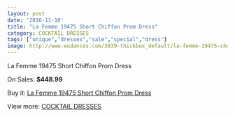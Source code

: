 ```yaml
---
layout: post
date: '2016-11-10'
title: "La Femme 19475 Short Chiffon Prom Dress"
category: COCKTAIL DRESSES
tags: ["unique","dresses","sale","special","dress"]
image: http://www.eudances.com/3839-thickbox_default/la-femme-19475-short-chiffon-prom-dress.jpg
---
```

La Femme 19475 Short Chiffon Prom Dress

On Sales: **$448.99**
<a href="https://www.eudances.com/en/cocktail-dresses/1281-la-femme-19475-short-chiffon-prom-dress.html"><amp-img layout="responsive" width="600" height="600" src="//www.eudances.com/3839-thickbox_default/la-femme-19475-short-chiffon-prom-dress.jpg" alt="La Femme 19475 Short Chiffon Prom Dress 0" /></a>
<a href="https://www.eudances.com/en/cocktail-dresses/1281-la-femme-19475-short-chiffon-prom-dress.html"><amp-img layout="responsive" width="600" height="600" src="//www.eudances.com/3840-thickbox_default/la-femme-19475-short-chiffon-prom-dress.jpg" alt="La Femme 19475 Short Chiffon Prom Dress 1" /></a>
<a href="https://www.eudances.com/en/cocktail-dresses/1281-la-femme-19475-short-chiffon-prom-dress.html"><amp-img layout="responsive" width="600" height="600" src="//www.eudances.com/3841-thickbox_default/la-femme-19475-short-chiffon-prom-dress.jpg" alt="La Femme 19475 Short Chiffon Prom Dress 2" /></a>

Buy it: [La Femme 19475 Short Chiffon Prom Dress](https://www.eudances.com/en/cocktail-dresses/1281-la-femme-19475-short-chiffon-prom-dress.html "La Femme 19475 Short Chiffon Prom Dress")

View more: [COCKTAIL DRESSES](https://www.eudances.com/en/14-cocktail-dresses "COCKTAIL DRESSES")